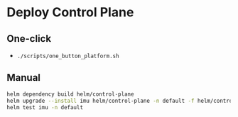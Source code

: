 # Deploy Control Plane

## One-click
- `./scripts/one_button_platform.sh`

## Manual
```bash
helm dependency build helm/control-plane
helm upgrade --install imu helm/control-plane -n default -f helm/control-plane/values.production.yaml
helm test imu -n default